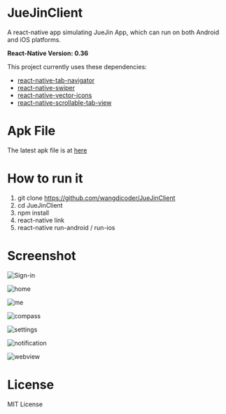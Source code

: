 # JueJinClient

A react-native app simulating JueJin App, which can run on both Android and iOS platforms.

**React-Native Version: 0.36**

This project currently uses these dependencies:
- [react-native-tab-navigator](https://github.com/exponentjs/react-native-tab-navigator)
- [react-native-swiper](https://github.com/leecade/react-native-swiper)
- [react-native-vector-icons](https://github.com/oblador/react-native-vector-icons)
- [react-native-scrollable-tab-view](https://github.com/skv-headless/react-native-scrollable-tab-view)

# Apk File

The latest apk file is at [here](https://github.com/wangdicoder/JueJinClient/blob/master/android/app/app-release.apk)

# How to run it

1. git clone https://github.com/wangdicoder/JueJinClient
2. cd JueJinClient
3. npm install
4. react-native link
5. react-native run-android / run-ios

# Screenshot

![Sign-in](https://github.com/wangdicoder/JueJinClient/raw/master/screenshot/signin.png)

![home](https://github.com/wangdicoder/JueJinClient/raw/master/screenshot/home.png)

![me](https://github.com/wangdicoder/JueJinClient/raw/master/screenshot/me.png)

![compass](https://github.com/wangdicoder/JueJinClient/raw/master/screenshot/compass.png)

![settings](https://github.com/wangdicoder/JueJinClient/raw/master/screenshot/settings.png)

![notification](https://github.com/wangdicoder/JueJinClient/raw/master/screenshot/notification.png)

![webview](https://github.com/wangdicoder/JueJinClient/raw/master/screenshot/webview.png)

# License

MIT License
